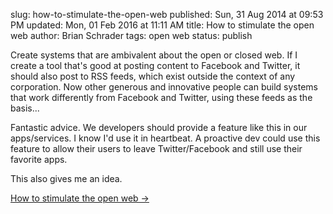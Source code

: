 slug: how-to-stimulate-the-open-web
published: Sun, 31 Aug 2014 at 09:53 PM
updated: Mon, 01 Feb 2016 at 11:11 AM
title: How to stimulate the open web
author: Brian Schrader
tags: open web
status: publish

<div class='link'>Create systems that are ambivalent about the open or closed web. If I create a tool that's good at posting content to Facebook and Twitter, it should also post to RSS feeds, which exist outside the context of any corporation. Now other generous and innovative people can build systems that work differently from Facebook and Twitter, using these feeds as the basis...</div>

Fantastic advice. We developers should provide a feature like this in our apps/services. I know I'd use it in heartbeat. A proactive dev could use this feature to allow their users to leave Twitter/Facebook and still use their favorite apps.

This also gives me an idea.

[How to stimulate the open web &#8594;](http://scripting.com/2014/08/31/howToStimulateTheOpenWeb.html)